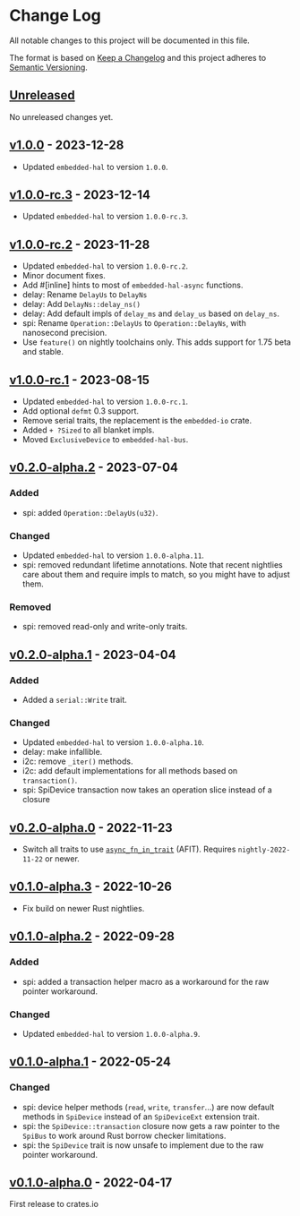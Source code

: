 # Change Log

All notable changes to this project will be documented in this file.

The format is based on [Keep a Changelog](http://keepachangelog.com/)
and this project adheres to [Semantic Versioning](http://semver.org/).

## [Unreleased]

No unreleased changes yet.

## [v1.0.0] - 2023-12-28

- Updated `embedded-hal` to version `1.0.0`.

## [v1.0.0-rc.3] - 2023-12-14

- Updated `embedded-hal` to version `1.0.0-rc.3`.

## [v1.0.0-rc.2] - 2023-11-28

- Updated `embedded-hal` to version `1.0.0-rc.2`.
- Minor document fixes.
- Add #[inline] hints to most of `embedded-hal-async` functions.
- delay: Rename `DelayUs` to `DelayNs`
- delay: Add `DelayNs::delay_ns()`
- delay: Add default impls of `delay_ms` and `delay_us` based on `delay_ns`.
- spi: Rename `Operation::DelayUs` to `Operation::DelayNs`, with nanosecond precision.
- Use `feature()` on nightly toolchains only. This adds support for 1.75 beta and stable.

## [v1.0.0-rc.1] - 2023-08-15

- Updated `embedded-hal` to version `1.0.0-rc.1`.
- Add optional `defmt` 0.3 support.
- Remove serial traits, the replacement is the `embedded-io` crate.
- Added `+ ?Sized` to all blanket impls.
- Moved `ExclusiveDevice` to `embedded-hal-bus`.

## [v0.2.0-alpha.2] - 2023-07-04

### Added
- spi: added `Operation::DelayUs(u32)`.

### Changed
- Updated `embedded-hal` to version `1.0.0-alpha.11`.
- spi: removed redundant lifetime annotations. Note that recent nightlies care about them and require impls to match, so you might have to adjust them.

### Removed
- spi: removed read-only and write-only traits.

## [v0.2.0-alpha.1] - 2023-04-04

### Added
- Added a `serial::Write` trait.

### Changed
- Updated `embedded-hal` to version `1.0.0-alpha.10`.
- delay: make infallible.
- i2c: remove `_iter()` methods.
- i2c: add default implementations for all methods based on `transaction()`.
- spi: SpiDevice transaction now takes an operation slice instead of a closure

## [v0.2.0-alpha.0] - 2022-11-23

- Switch all traits to use [`async_fn_in_trait`](https://blog.rust-lang.org/inside-rust/2022/11/17/async-fn-in-trait-nightly.html) (AFIT). Requires `nightly-2022-11-22` or newer.

## [v0.1.0-alpha.3] - 2022-10-26

- Fix build on newer Rust nightlies.

## [v0.1.0-alpha.2] - 2022-09-28

### Added
- spi: added a transaction helper macro as a workaround for the raw pointer workaround.

### Changed
- Updated `embedded-hal` to version `1.0.0-alpha.9`.

## [v0.1.0-alpha.1] - 2022-05-24

### Changed

- spi: device helper methods (`read`, `write`, `transfer`...) are now default methods in `SpiDevice` instead of an `SpiDeviceExt` extension trait.
- spi: the `SpiDevice::transaction` closure now gets a raw pointer to the `SpiBus` to work around Rust borrow checker limitations.
- spi: the `SpiDevice` trait is now unsafe to implement due to the raw pointer workaround.


## [v0.1.0-alpha.0] - 2022-04-17

First release to crates.io


[Unreleased]: https://github.com/rust-embedded/embedded-hal/compare/embedded-hal-async-v1.0.0...HEAD
[v1.0.0]: https://github.com/rust-embedded/embedded-hal/compare/embedded-hal-async-v1.0.0-rc.3...embedded-hal-async-v1.0.0
[v1.0.0-rc.3]: https://github.com/rust-embedded/embedded-hal/compare/embedded-hal-async-v1.0.0-rc.2...embedded-hal-async-v1.0.0-rc.3
[v1.0.0-rc.2]: https://github.com/rust-embedded/embedded-hal/compare/embedded-hal-async-v1.0.0-rc.1...embedded-hal-async-v1.0.0-rc.2
[v1.0.0-rc.1]: https://github.com/rust-embedded/embedded-hal/compare/embedded-hal-async-v0.2.0-alpha.2...embedded-hal-async-v1.0.0-rc.1
[v0.2.0-alpha.2]: https://github.com/rust-embedded/embedded-hal/compare/embedded-hal-async-v0.2.0-alpha.1...embedded-hal-async-v0.2.0-alpha.2
[v0.2.0-alpha.1]: https://github.com/rust-embedded/embedded-hal/compare/embedded-hal-async-v0.2.0-alpha.0...embedded-hal-async-v0.2.0-alpha.1
[v0.2.0-alpha.0]: https://github.com/rust-embedded/embedded-hal/compare/embedded-hal-async-v0.1.0-alpha.3...embedded-hal-async-v0.2.0-alpha.0
[v0.1.0-alpha.3]: https://github.com/rust-embedded/embedded-hal/compare/embedded-hal-async-v0.1.0-alpha.2...embedded-hal-async-v0.1.0-alpha.3
[v0.1.0-alpha.2]: https://github.com/rust-embedded/embedded-hal/compare/embedded-hal-async-v0.1.0-alpha.1...embedded-hal-async-v0.1.0-alpha.2
[v0.1.0-alpha.1]: https://github.com/rust-embedded/embedded-hal/compare/embedded-hal-async-v0.1.0-alpha.0...embedded-hal-async-v0.1.0-alpha.1
[v0.1.0-alpha.0]: https://github.com/rust-embedded/embedded-hal/tree/embedded-hal-async-v0.1.0-alpha.0
